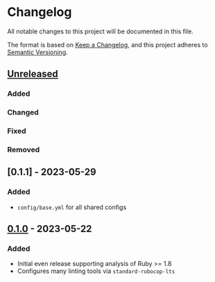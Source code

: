 # Changelog
All notable changes to this project will be documented in this file.

The format is based on [Keep a Changelog](https://keepachangelog.com/en/1.0.0/),
and this project adheres to [Semantic Versioning](https://semver.org/spec/v2.0.0.html).

## [Unreleased]
### Added
### Changed
### Fixed
### Removed

## [0.1.1] - 2023-05-29
### Added
- `config/base.yml` for all shared configs

## [0.1.0] - 2023-05-22
### Added
- Initial even release supporting analysis of Ruby >= 1.8
- Configures many linting tools via `standard-rubocop-lts`

[Unreleased]: https://github.com/rubocop-lts/rubocop-lts/compare/v0.1.0...HEAD
[0.1.0]: https://gitlab.com/rubocop-lts/rubocop-lts/-/tags/v0.1.0
